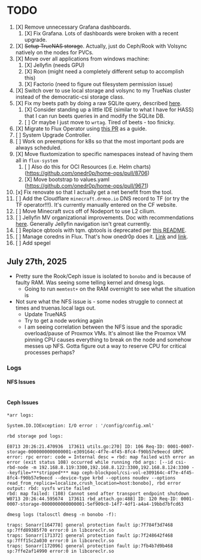 # TODO

1. [X] Remove unnecessary Grafana dashboards.
   1. [X] Fix Grafana. Lots of dashboards were broken with a recent upgrade.
2. [X] ~~Setup TrueNAS storage~~. Actually, just do Ceph/Rook with Volsync natively on the nodes for PVCs.
3. [X] Move over all applications from windows machine:
   1. [X] Jellyfin (needs GPU)
   2. [X] Roon (might need a completely different setup to accomplish this)
   3. [X] Factorio (need to figure out filesystem permission issue)
4. [X] Switch over to use local storage and volsync to my TrueNas cluster instead of the democratic-csi storage class.
5. [X] Fix my beets path by doing a raw SQLite query, described [here](https://discourse.beets.io/t/library-db-still-has-old-path-after-moving-collection-to-a-new-location/2331).
   1. [X] Consider standing up a little IDE (similar to what I have for HASS) that I can run beets queries in and modify the SQLite DB.
   2. [ ] Or maybe I just move to `wrtag`. Tired of beets - too finicky.
6. [X] Migrate to Flux Operator using [this PR](https://github.com/onedr0p/home-ops/pull/8624) as a guide.
7. [ ] System Upgrade Controller.
8. [ ] Work on preemptions for k8s so that the most important pods are always scheduled.
9. [X] Move fluxtomization to specific namespaces instead of having them all in `flux-system`
   1. [ ] Also do this for OCI Resources (i.e. Helm charts) (<https://github.com/onedr0p/home-ops/pull/8706>)
   2. [X] Move bootstrap to values.yaml (<https://github.com/onedr0p/home-ops/pull/9671>)
10. [x] Fix renovate so that I actually get a net benefit from the tool.
11. [ ] Add the Cloudflare `minecraft.drmoo.io` DNS record to TF (or try the TF operator!!!). It's currently manually entered on the CF website.
12. [ ] Move Minecraft svcs off of Nodeport to use L2 cilium.
13. [ ] Jellyfin MV organizational improvements. Doc with recommendations [here](https://github.com/mystoragebox/Jellyfin-Music-Video-Tutorial). Generally Jellyfin navigation isn't great currently.
14. [ ] Replace qbtools with tqm. qbtools is deprecated per [this README](https://github.com/buroa/qbtools).
15. [ ] Manage coredns in Flux. That's how onedr0p does it. [Link](https://github.com/onedr0p/home-ops/blob/5899f27553d145b40d029be4eb34d8e254a7cc23/talos/machineconfig.yaml.j2#L147) and [link](https://github.com/onedr0p/home-ops/blob/5899f27553d145b40d029be4eb34d8e254a7cc23/kubernetes/apps/kube-system/coredns/ks.yaml#L23).
16. [ ] Add spegel

## July 27th, 2025

* Pretty sure the Rook/Ceph issue is isolated to `bonobo` and is because of faulty RAM. Was seeing some telling kernel and dmesg logs.
  * Going to run `memtest+` on the RAM overnight to see what the situation is
* Not sure what the NFS issue is - some nodes struggle to connect at times and truenas.local lags out.
  * Update TrueNAS
  * Try to get a node working again
  * I am seeing correlation between the NFS issue and the sporadic overload/pause of Proxmox VMs. It's almost like the Proxmox VM pinning CPU causes everything to break on the node and somehow messes up NFS. Gotta figure out a way to reserve CPU for critical processes perhaps?

### Logs

#### NFS Issues

```bash

```

#### Ceph Issues

```text
*arr logs:

System.IO.IOException: I/O error : '/config/config.xml'

rbd storage pod logs:

E0713 20:26:21.470936  173611 utils.go:270] ID: 106 Req-ID: 0001-0007-storage-0000000000000001-e309164c-4f7e-4f45-8fc4-f90b57e9eecd GRPC error: rpc error: code = Internal desc = rbd: map failed with error an error (exit status 108) occurred while running rbd args: [--id csi-rbd-node -m 192.168.8.119:3300,192.168.8.122:3300,192.168.8.124:3300 --keyfile=***stripped*** map ceph-blockpool/csi-vol-e309164c-4f7e-4f45-8fc4-f90b57e9eecd --device-type krbd --options noudev --options read_from_replica=localize,crush_location=host:bonobo], rbd error output: rbd: sysfs write failed
rbd: map failed: (108) Cannot send after transport endpoint shutdown
W0713 20:26:44.595674  173611 rbd_attach.go:488] ID: 120 Req-ID: 0001-0007-storage-0000000000000001-5ef909c0-14f7-4df1-a4a4-19bbd7bfcd63

dmesg logs (talosctl dmesg -n bonobo -f):

traps: Sonarr[164778] general protection fault ip:7f784f3d7468 sp:7ffd89385f70 error:0 in libcoreclr.so
traps: Sonarr[171372] general protection fault ip:7f248642f468 sp:7fff15c2a030 error:0 in libcoreclr.so
traps: Sonarr[172096] general protection fault ip:7fb4b7d9b468 sp:7ffe2af14990 error:0 in libcoreclr.so
```
